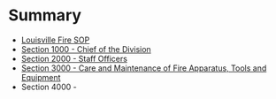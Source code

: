 # Summary

* [Louisville Fire SOP](README.md)
* [Section 1000 - Chief of the Division](section_1000_-_chief_of_the_division.md)
* [Section 2000 - Staff Officers](section_2000_-_staff_officers.md)
* [Section 3000 - Care and Maintenance of Fire Apparatus, Tools and Equipment](section_3000_-_care_and_maintenance_of_fire_appara.md)
* Section 4000 - 


